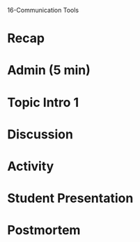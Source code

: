 16-Communication Tools

# Recap


# Admin (5 min)


# Topic Intro 1


# Discussion


# Activity


# Student Presentation


# Postmortem